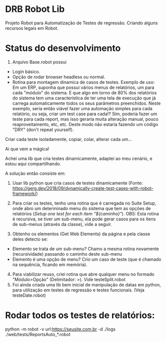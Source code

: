 # DRB Robot Lib
Projeto Robot para Automatização de Testes de regressão.
Criando alguns recursos legais em Robot.

# Status do desenvolvimento
1. Arquivo Base.robot possui
- Login básico.
- Opção de rodar browser headless ou normal.
- Rotina para montagem dinamica de casos de testes.
Exemplo de uso: Em um ERP, suponha que possui vários menus de relatórios, um para cada "módulo" do sistema. E que algo em torno de 80% dos relatórios do sistema tem uma característica de ter uma tela de execução que já carrega automaticamente todos os seus parâmetros preenchidos. 
Neste exemplo, seria então viável fazer uma automação simples para cada relatório, ou seja, criar um test case para cada!? Sim, poderia fazer um teste para cada report, mas isso geraria muita alteração manual, pouco reaproveitamento, etc, etc. Deste modo não estaria fazendo um código "DRY" (don't repeat yourself).

Criar cada teste isoladamente, copiar, colar, alterar cada um...

Ai que vem a mágica!

Achei uma lib que cria testes dinamicamente, adaptei ao meu cenário, e estou aqui compartilhando.

A solução então consiste em:
   1. Usar lib python que cria casos de testes dinamicamente (Fonte: https://gerg.dev/2018/09/dynamically-create-test-cases-with-robot-framework/)
   2. Para criar os testes, tenho uma rotina que é carregada no Suite Setup, onde abro um determinado menu do sistema que tem as opções de relatórios (*Setup one test for each item "${caminho}"*).
   OBS: Esta rotina é recursiva, se tiver um sub-menu, ela pode gerar casos para os itens de sub-menus (através da classe), vide a seguir.
   
   3. Obtenho os elementos (Get Web Elements) da página e pela classe deles detecto se:
   - Elemento se trata de um sub-menu? Chamo a mesma rotina novamente (recursividade) passando o caminho deste sub-menu
   - Elemento é uma opção de menu? Crio um caso de teste (que é chamado na sequência, ficando em memória).
   
   4. Para viabilizar reuso, criei rotina que abre qualquer menu no formado "Módulo>Opção" (Delimitador: >). Vide testeSplit.robot
   5. Foi ainda criada uma lib bem inicial de manipulação de datas em python, para utilização em testes de regressão e testes funcionais. (Veja testeDate.robot)

# Rodar todos os testes de relatórios:
python -m robot -v url:https://seusite.com.br -d ./logs ./web/tests/ReportsAuto_*.robot

